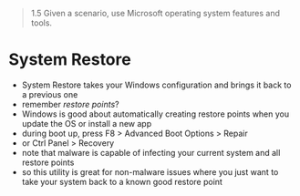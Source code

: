> 1.5 Given a scenario, use Microsoft operating system features and tools. 

# System Restore

- System Restore takes your Windows configuration and brings it back to a previous one
- remember *restore points*?
- Windows is good about automatically creating restore points when you update the OS or install a new app
- during boot up, press F8 > Advanced Boot Options > Repair
- or Ctrl Panel > Recovery
- note that malware is capable of infecting your current system and all restore points
- so this utility is great for non-malware issues where you just want to take your system back to a known good restore point